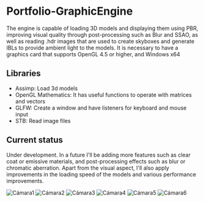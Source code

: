 # Portfolio-GraphicEngine
The engine is capable of loading 3D models and displaying them using PBR, improving visual quality through post-processing such as Blur and SSAO, as well as reading .hdr images that are used to create skyboxes and generate IBLs to provide ambient light to the models.
It is necessary to have a graphics card that supports OpenGL 4.5 or higher, and Windows x64

## Libraries
- Assimp: Load 3d models
- OpenGL Mathematics: It has useful functions to operate with matrices and vectors
- GLFW: Create a window and have listeners for keyboard and mouse input
- STB: Read image files

## Current status
Under development. In a future I'll be adding more features such as clear coat or emissive materials, and post-processing effects such as blur or chromatic aberration. Apart from the visual aspect, I'll also apply improvements in the loading speed of the models and various performance improvements.

![Cámara1](https://user-images.githubusercontent.com/24494944/195791587-fbbf2bc8-2fde-449a-9436-5519ebf7dde9.PNG)
![Cámara2](https://user-images.githubusercontent.com/24494944/195791591-f24e3311-e78f-4d75-aa01-a47b4e544efe.PNG)
![Cámara3](https://user-images.githubusercontent.com/24494944/195791596-90561424-2c5b-43d5-8eb7-e473e0baa365.PNG)
![Cámara4](https://user-images.githubusercontent.com/24494944/195791602-aadcf836-a70f-4c05-92c0-373f9c48da6b.PNG)
![Cámara5](https://user-images.githubusercontent.com/24494944/195791605-f14a998f-9a14-4675-b7e3-93979a50590a.PNG)
![Cámara6](https://user-images.githubusercontent.com/24494944/195791609-f3e4f703-cfaf-4d76-898f-99543997ab57.PNG)
